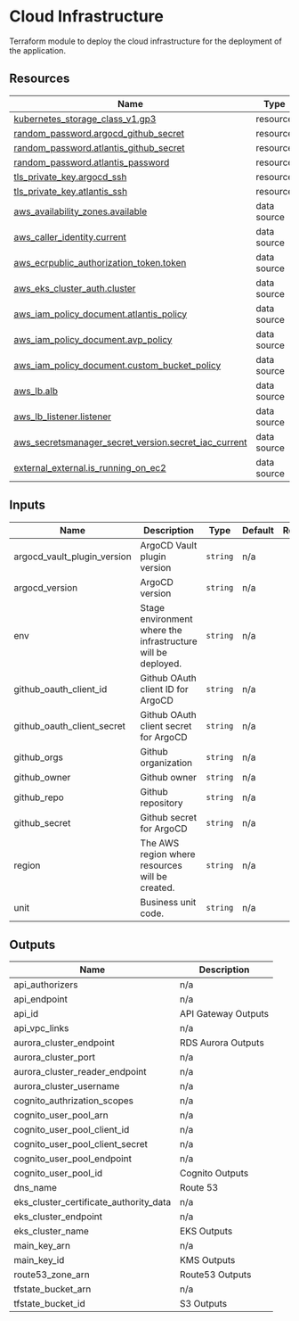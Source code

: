 # Cloud Infrastructure

Terraform module to deploy the cloud infrastructure for the deployment of the application.

<!-- BEGIN_TF_DOCS -->
## Resources

| Name | Type |
|------|------|
| [kubernetes_storage_class_v1.gp3](https://registry.terraform.io/providers/hashicorp/kubernetes/2.34.0/docs/resources/storage_class_v1) | resource |
| [random_password.argocd_github_secret](https://registry.terraform.io/providers/hashicorp/random/latest/docs/resources/password) | resource |
| [random_password.atlantis_github_secret](https://registry.terraform.io/providers/hashicorp/random/latest/docs/resources/password) | resource |
| [random_password.atlantis_password](https://registry.terraform.io/providers/hashicorp/random/latest/docs/resources/password) | resource |
| [tls_private_key.argocd_ssh](https://registry.terraform.io/providers/hashicorp/tls/latest/docs/resources/private_key) | resource |
| [tls_private_key.atlantis_ssh](https://registry.terraform.io/providers/hashicorp/tls/latest/docs/resources/private_key) | resource |
| [aws_availability_zones.available](https://registry.terraform.io/providers/hashicorp/aws/5.80.0/docs/data-sources/availability_zones) | data source |
| [aws_caller_identity.current](https://registry.terraform.io/providers/hashicorp/aws/5.80.0/docs/data-sources/caller_identity) | data source |
| [aws_ecrpublic_authorization_token.token](https://registry.terraform.io/providers/hashicorp/aws/5.80.0/docs/data-sources/ecrpublic_authorization_token) | data source |
| [aws_eks_cluster_auth.cluster](https://registry.terraform.io/providers/hashicorp/aws/5.80.0/docs/data-sources/eks_cluster_auth) | data source |
| [aws_iam_policy_document.atlantis_policy](https://registry.terraform.io/providers/hashicorp/aws/5.80.0/docs/data-sources/iam_policy_document) | data source |
| [aws_iam_policy_document.avp_policy](https://registry.terraform.io/providers/hashicorp/aws/5.80.0/docs/data-sources/iam_policy_document) | data source |
| [aws_iam_policy_document.custom_bucket_policy](https://registry.terraform.io/providers/hashicorp/aws/5.80.0/docs/data-sources/iam_policy_document) | data source |
| [aws_lb.alb](https://registry.terraform.io/providers/hashicorp/aws/5.80.0/docs/data-sources/lb) | data source |
| [aws_lb_listener.listener](https://registry.terraform.io/providers/hashicorp/aws/5.80.0/docs/data-sources/lb_listener) | data source |
| [aws_secretsmanager_secret_version.secret_iac_current](https://registry.terraform.io/providers/hashicorp/aws/5.80.0/docs/data-sources/secretsmanager_secret_version) | data source |
| [external_external.is_running_on_ec2](https://registry.terraform.io/providers/hashicorp/external/latest/docs/data-sources/external) | data source |

## Inputs

| Name | Description | Type | Default | Required |
|------|-------------|------|---------|:--------:|
| argocd\_vault\_plugin\_version | ArgoCD Vault plugin version | `string` | n/a | yes |
| argocd\_version | ArgoCD version | `string` | n/a | yes |
| env | Stage environment where the infrastructure will be deployed. | `string` | n/a | yes |
| github\_oauth\_client\_id | Github OAuth client ID for ArgoCD | `string` | n/a | yes |
| github\_oauth\_client\_secret | Github OAuth client secret for ArgoCD | `string` | n/a | yes |
| github\_orgs | Github organization | `string` | n/a | yes |
| github\_owner | Github owner | `string` | n/a | yes |
| github\_repo | Github repository | `string` | n/a | yes |
| github\_secret | Github secret for ArgoCD | `string` | n/a | yes |
| region | The AWS region where resources will be created. | `string` | n/a | yes |
| unit | Business unit code. | `string` | n/a | yes |

## Outputs

| Name | Description |
|------|-------------|
| api\_authorizers | n/a |
| api\_endpoint | n/a |
| api\_id | API Gateway Outputs |
| api\_vpc\_links | n/a |
| aurora\_cluster\_endpoint | RDS Aurora Outputs |
| aurora\_cluster\_port | n/a |
| aurora\_cluster\_reader\_endpoint | n/a |
| aurora\_cluster\_username | n/a |
| cognito\_authrization\_scopes | n/a |
| cognito\_user\_pool\_arn | n/a |
| cognito\_user\_pool\_client\_id | n/a |
| cognito\_user\_pool\_client\_secret | n/a |
| cognito\_user\_pool\_endpoint | n/a |
| cognito\_user\_pool\_id | Cognito Outputs |
| dns\_name | Route 53 |
| eks\_cluster\_certificate\_authority\_data | n/a |
| eks\_cluster\_endpoint | n/a |
| eks\_cluster\_name | EKS Outputs |
| main\_key\_arn | n/a |
| main\_key\_id | KMS Outputs |
| route53\_zone\_arn | Route53 Outputs |
| tfstate\_bucket\_arn | n/a |
| tfstate\_bucket\_id | S3 Outputs |
<!-- END_TF_DOCS -->